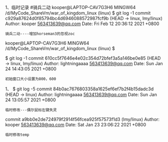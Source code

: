 1、临时记录
#骑兵二动
kooper@LAPTOP-CAV7G3H6 MINGW64 /d/MyCode_ShareVm/war_of_kingdom_linux (linux)
$ git log -1
commit c929a87624d0f85794bc4d6946088572987fcf9b (HEAD -> linux, lmy/linux)
Author: kooper <563413639@qq.com>
Date:   Fri Feb 12 20:36:12 2021 +0800

    骑兵二动----增加horseman3的忽视zoc

kooper@LAPTOP-CAV7G3H6 MINGW64 /d/MyCode_ShareVm/war_of_kingdom_linux (linux)
$



$ git log -1
commit 610cc5f7646e4e02c354d72bfef3a5a146be0e85 (HEAD -> linux, lmy/linux)
Author: lightningaaaa <563413639@qq.com>
Date:   Sun Jan 24 14:43:05 2021 +0800

    初始窗口大小设置为800，600


1、
$ git log -5
commit 84b0ac7676803358a1625ef6ef7b2f4b15dadc3d (HEAD -> linux)
Author: lightningaaaa <563413639@qq.com>
Date:   Sun Jan 24 13:05:57 2021 +0800

    临时修改---偶尔鼠标左键失灵

commit a9bb0e2de724979f2914f56fcea925f57573f1d3 (lmy/linux)
Author: kooper <563413639@qq.com>
Date:   Sat Jan 23 23:06:22 2021 +0800

    临时修改temp
